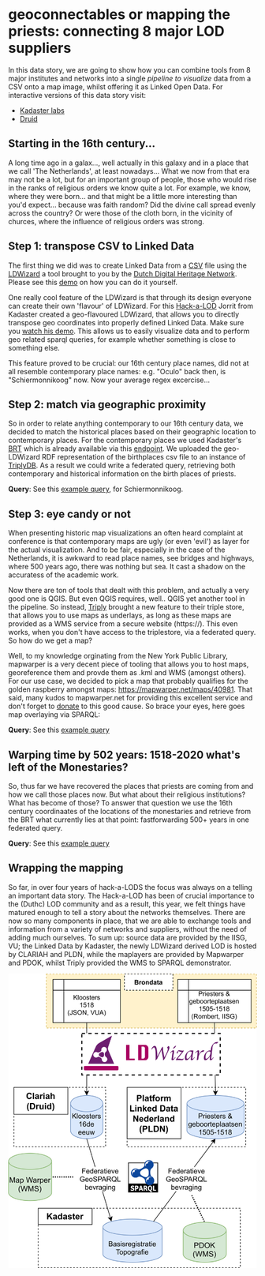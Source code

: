 # geoconnectables or mapping the priests: connecting 8 major LOD suppliers

In this data story, we are going to show how you can combine tools from 8 major institutes and networks into a single *pipeline to visualize* data from a CSV onto a map image, whilst offering it as Linked Open Data. For interactive versions of this data story visit:
- [Kadaster labs](https://data.labs.kadaster.nl/kadaster-dev/-/stories/hack-a-little)
- [Druid](https://druid.datalegend.net/dataLegend/-/stories/hack-a-little)

## Starting in the 16th century...
A long time ago in a galax..., well actually in this galaxy and in a place that we call 'The Netherlands', at least nowadays... What we now from that era may not be a lot, but for an important group of people, those who would rise in the ranks of religious orders we know quite a lot. For example, we know, where they were born... and that might be a little more interesting than you'd expect... because was faith random? Did the divine call spread evenly across the country? Or were those of the cloth born, in the vicinity of churces, where the influence of religious orders was strong.

## Step 1: transpose CSV to Linked Data
The first thing we did was to create Linked Data from a [CSV](https://github.com/CLARIAH/geoconnect/blob/main/reference_priest_data.txt) file using the [LDWizard](https://ldwizard.netwerkdigitaalerfgoed.nl/1) a tool brought to you by the [Dutch Digital Heritage Network](https://www.netwerkdigitaalerfgoed.nl). Please see this [demo](https://www.youtube.com/watch?v=VO61pqKWw7A) on how you can do it yourself.

One really cool feature of the LDWizard is that through its design everyone can create their own 'flavour' of LDWizard. For this [Hack-a-LOD](https://hackalod.com) Jorrit from Kadaster created a geo-flavoured LDWizard, that allows you to directly transpose geo coordinates into properly defined Linked Data. Make sure you [watch his demo](https://youtu.be/6V7ejBSCpH8?t=24). This allows us to easily visualize data and to perform geo related sparql queries, for example whether something is close to something else. 

This feature proved to be crucial: our 16th century place names, did not at all resemble contemporary place names: e.g. "Oculo" back then, is "Schiermonnikoog" now. Now your average regex excercise...

## Step 2: match via geographic proximity
So in order to relate anything contemporary to our 16th century data, we decided to match the historical places based on their geographic location to contemporary places. For the contemporary places we used Kadaster's [BRT](https://www.kadaster.nl/zakelijk/registraties/basisregistraties/brt) which is already available via this [endpoint](https://data.labs.kadaster.nl/kadaster-dev/-/queries/). We uploaded the geo-LDWizard RDF representation of the birthplaces csv file to an instance of [TriplyDB](https://triplydb.com). As a result we could write a federated query, retrieving both contemporary and historical information on the birth places of priests. 

__Query__: See this [example query](https://data.labs.kadaster.nl/kadaster-dev/-/queries/Find-a-Dutch-place-for-a-given-point/9), for Schiermonnikoog.

## Step 3: eye candy or not
When presenting historic map visualizations an often heard complaint at conference is that contemporary maps are ugly (or even 'evil') as layer for the actual visualization. And to be fair, especially in the case of the Netherlands, it is awkward to read place names, see bridges and highways, where 500 years ago, there was nothing but sea. It cast a shadow on the accuratess of the academic work.

Now there are ton of tools that dealt with this problem, and actually a very good one is QGIS. But even QGIS requires, well.. QGIS yet another tool in the pipeline. So instead, [Triply](https://triply.cc) brought a new feature to their triple store, that allows you to use maps as underlays, as long as these maps are provided as a WMS service from a secure website (https://). This even works, when you don't have access to the triplestore, via a federated query. So how do we get a map?

Well, to my knowledge orginating from the New York Public Library, mapwarper is a very decent piece of tooling that allows you to host maps, georeference them and provde them as .kml and WMS (amongst others). For our use case, we decided to pick a map that probably qualifies for the golden raspberry amongst maps: https://mapwarper.net/maps/40981. That said, many kudos to mapwarper.net for providing this excellent service and don't forget to [donate](https://paypal.me/timdevelops) to this good cause. So brace your eyes, here goes map overlaying via SPARQL:

__Query__: See this [example query](https://stories.triply.cc/wms-playground/#query=prefix%20geo%3A%20%3Chttp%3A%2F%2Fwww.opengis.net%2Font%2Fgeosparql%23%3E%0Aselect%20%3FmapName%20%3FmapEndpoint%20%3Fwkt%20%3Fwkt2%7B%0A%20%20bind(%22Polygon((3.37087%2050.7539%2C3.37087%2053.4658%2C7.21097%2053.4658%2C7.21097%2050.7539%2C3.37087%2050.7539))%22%5E%5Egeo%3AwktLiteral%20as%20%3Fwkt).%0A%20%20bind(%22https%3A%2F%2Fmapwarper.net%2Fmaps%2Fwms%2F40981%3Frequest%3DGetCapabilities%26service%3DWMS%26version%3D1.1.1%22%20as%20%3FmapEndpoint)%0A%7D%0A&endpoint=https%3A%2F%2Fapi.labs.kadaster.nl%2Fdatasets%2FEirikKultorp%2Fmetadata-replaced-11-11-2020%2Fservices%2Fmetadata%2Fsparql&requestMethod=POST&tabTitle=Query%203&headers=%7B%7D&contentTypeConstruct=text%2Fturtle%2C*%2F*%3Bq%3D0.9&contentTypeSelect=application%2Fsparql-results%2Bjson%2C*%2F*%3Bq%3D0.9&outputFormat=geo&outputSettings=%7B%22map%22%3A%22nlmaps%22%2C%22visualization%22%3A%22vanilla%22%2C%22activeLayers%22%3A%5B%22base%22%2C%22aardgas_buurt_bedrijven_2014%22%2C%22MapWarper%22%5D%7D)


## Warping time by 502 years: 1518-2020 what's left of the Monestaries?

So, thus far we have recovered the places that priests are coming from and how we call those places now. But what about their religious institutions? What has become of those? To answer that question we use the 16th century coordinaates of the locations of the monestaries and retrieve from the BRT what currently lies at that point: fastforwarding 500+ years in one federated query.

__Query__: See this [example query](https://druid.datalegend.net/dataLegend/-/queries/kloosters-toen-kadaster-nu/1)


## Wrapping the mapping
So far, in over four years of hack-a-LODS the focus was always on a telling an important data story. The Hack-a-LOD has been of crucial importance to the (Duthc) LOD community and as a result, this year, we felt things have matured enough to tell a story about the networks themselves. There are now so many components in place, that we are able to exchange tools and information from a variety of networks and suppliers, without the need of adding much ourselves. To sum up: source data are provided by the IISG, VU; the Linked Data by Kadaster, the newly LDWizard derived LOD is hosted by CLARIAH and PLDN, while the maplayers are provided by Mapwarper and PDOK, whilst Triply provided the WMS to SPARQL demonstrator.

<img src="hack-a-little-arch.png">

